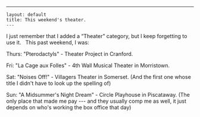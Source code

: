   ---
    layout: default
    title: This weekend's theater.
    ---
<p>I just remember that I added a “Theater” category, but I keep forgetting to use it.   This past weekend, I was:</p>
<p>Thurs: "Pterodactyls" - Theater Project in Cranford.</p>
<p>Fri: "La Cage aux Folles" - 4th Wall Musical Theater in Morristown.</p>
<p>Sat: "Noises Off!" - Villagers Theater in Somerset. (And the first one whose title I didn't have to look up the spelling of)</p>
<p>Sun: "A Midsummer's Night Dream" - Circle Playhouse in Piscataway. (The only place that made me pay --- and they usually comp me as well, it just depends on who's working the box office that day)</p>
<p> </p>
<p> </p>
<p> </p>